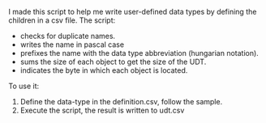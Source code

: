 I made this script to help me write user-defined data types by defining the children in a csv file.
The script:
* checks for duplicate names.
* writes the name in pascal case
* prefixes the name with the data type abbreviation (hungarian notation).
* sums the size of each object to get the size of the UDT.
* indicates the byte in which each object is located.

To use it:
1. Define the data-type in the definition.csv, follow the sample.
2. Execute the script, the result is written to udt.csv
